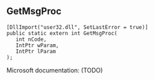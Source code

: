 ## GetMsgProc

```
[DllImport("user32.dll", SetLastError = true)]
public static extern int GetMsgProc(
   int nCode,
   IntPtr wParam,
   IntPtr lParam
);
```

Microsoft documentation: (TODO)
